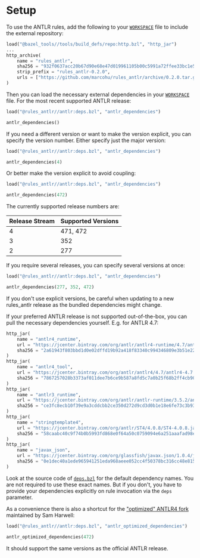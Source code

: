 # Setup

To use the ANTLR rules, add the following to your [`WORKSPACE`](https://docs.bazel.build/versions/master/build-ref.html#workspace) file to include
the external repository:

```python
load("@bazel_tools//tools/build_defs/repo:http.bzl", "http_jar")
...
http_archive(
    name = "rules_antlr",
    sha256 = "932f0637acc20b67d90e68e47d019961105b00c5991a72ffee33bc1e58541734",
    strip_prefix = "rules_antlr-0.2.0",
    urls = ["https://github.com/marcohu/rules_antlr/archive/0.2.0.tar.gz"],
)
```

Then you can load the necessary external dependencies in your [`WORKSPACE`](https://docs.bazel.build/versions/master/build-ref.html#workspace) file. For the most recent supported ANTLR release:

```python
load("@rules_antlr//antlr:deps.bzl", "antlr_dependencies")

antlr_dependencies()
```

If you need a different version or want to make the version explicit, you can specify the version number. Either specify just the major version:

```python
load("@rules_antlr//antlr:deps.bzl", "antlr_dependencies")

antlr_dependencies(4)
```

Or better make the version explicit to avoid coupling:

```python
load("@rules_antlr//antlr:deps.bzl", "antlr_dependencies")

antlr_dependencies(472)
```

The currently supported release numbers are:

| Release  Stream | Supported Versions|
|-----------------|-------------------|
| 4               | 471, 472          |
| 3               | 352               |
| 2               | 277               |

If you require several releases, you can specify several versions at once:

```python
load("@rules_antlr//antlr:deps.bzl", "antlr_dependencies")

antlr_dependencies(277, 352, 472)
```

If you don't use explicit versions, be careful when updating to a new rules_antlr
release as the bundled dependencies might change.

If your preferred ANTLR release is not supported out-of-the-box, you can pull
the necessary dependencies yourself. E.g. for ANTLR 4.7:

```python
http_jar(
    name = "antlr4_runtime",
    url = "https://jcenter.bintray.com/org/antlr/antlr4-runtime/4.7/antlr4-runtime-4.7.jar",
    sha256 = "2a61943f803bbd1d0e02dffd19b92a418f83340c994346809e3b51e2231aa6c0",
)
http_jar(
    name = "antlr4_tool",
    url = "https://jcenter.bintray.com/org/antlr/antlr4/4.7/antlr4-4.7.jar",
    sha256 = "7867257028b3373af011dee7b6ce9b587a8fd5c7a0b25f68b2ff4cb90be8aa07",
)
http_jar(
    name = "antlr3_runtime",
    url = "https://jcenter.bintray.com/org/antlr/antlr-runtime/3.5.2/antlr-runtime-3.5.2.jar",
    sha256 = "ce3fc8ecb10f39e9a3cddcbb2ce350d272d9cd3d0b1e18e6fe73c3b9389c8734",
)
http_jar(
    name = "stringtemplate4",
    url = "https://jcenter.bintray.com/org/antlr/ST4/4.0.8/ST4-4.0.8.jar",
    sha256 = "58caabc40c9f74b0b5993fd868e0f64a50c0759094e6a251aaafad98edfc7a3b",
)
http_jar(
    name = "javax_json",
    url = "https://jcenter.bintray.com/org/glassfish/javax.json/1.0.4/javax.json-1.0.4.jar",
    sha256 = "0e1dec40a1ede965941251eda968aeee052cc4f50378bc316cc48e8159bdbeb4",
)
```

Look at the source code of
[`deps.bzl`](https://github.com/marcohu/rules_antlr/tree/master/antlr/deps.bzl) for the
default dependency names. You are not required to use these exact names. But if you don't, you have to provide your dependencies explicitly on rule
invocation via the `deps` parameter.


As a convenience there is also a shortcut for the ["optimized" ANTLR4 fork](https://github.com/tunnelvisionlabs/antlr4) maintained by Sam Harwell:

```python
load("@rules_antlr//antlr:deps.bzl", "antlr_optimized_dependencies")

antlr_optimized_dependencies(472)
```

It should support the same versions as the official ANTLR release.

